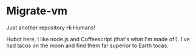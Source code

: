 # Migrate-vm
Just another repository
Hi Humans!

Hubot here, I like node.js and Coffeescript (that's what I'm made of!).
I've had tacos on the moon and find them far superior to Earth tocas.
